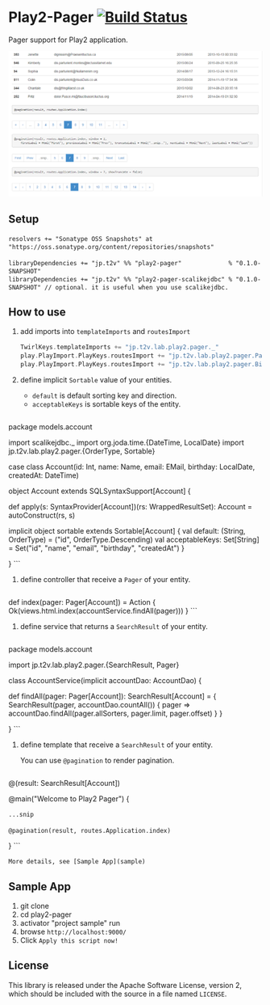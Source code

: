 Play2-Pager [![Build Status](https://travis-ci.org/gakuzzzz/play2-pager.svg)](https://travis-ci.org/gakuzzzz/play2-pager)
=================================

Pager support for Play2 application.

![sample app screenshot](doc/img/play2-pager-sample-ss.png?raw=true)



## Setup

    resolvers += "Sonatype OSS Snapshots" at "https://oss.sonatype.org/content/repositories/snapshots"

    libraryDependencies += "jp.t2v" %% "play2-pager"             % "0.1.0-SNAPSHOT"
    libraryDependencies += "jp.t2v" %% "play2-pager-scalikejdbc" % "0.1.0-SNAPSHOT" // optional. it is useful when you use scalikejdbc.

## How to use

1. add imports into `templateImports` and `routesImport`

    ```scala
    TwirlKeys.templateImports += "jp.t2v.lab.play2.pager._"
    play.PlayImport.PlayKeys.routesImport += "jp.t2v.lab.play2.pager.Pager"
    play.PlayImport.PlayKeys.routesImport += "jp.t2v.lab.play2.pager.Bindables._"
    ```

1. define implicit `Sortable` value of your entities.

    * `default` is default sorting key and direction.
    * `acceptableKeys` is sortable keys of the entity.

    ```scala
package models.account

import scalikejdbc._
import org.joda.time.{DateTime, LocalDate}
import jp.t2v.lab.play2.pager.{OrderType, Sortable}

case class Account(id: Int, name: Name, email: EMail, birthday: LocalDate, createdAt: DateTime)

object Account extends SQLSyntaxSupport[Account] {

  def apply(s: SyntaxProvider[Account])(rs: WrappedResultSet): Account = autoConstruct(rs, s)

  implicit object sortable extends Sortable[Account] {
    val default: (String, OrderType) = ("id", OrderType.Descending)
    val acceptableKeys: Set[String] = Set("id", "name", "email", "birthday", "createdAt")
  }

}
    ```

1. define controller that receive a `Pager` of your entity.

    ```scala
  def index(pager: Pager[Account]) = Action {
    Ok(views.html.index(accountService.findAll(pager)))
  }
    ```

1. define service that returns a `SearchResult` of your entity.

    ```scala
package models.account

import jp.t2v.lab.play2.pager.{SearchResult, Pager}

class AccountService(implicit accountDao: AccountDao) {

  def findAll(pager: Pager[Account]): SearchResult[Account] = {
    SearchResult(pager, accountDao.countAll()) { pager =>
      accountDao.findAll(pager.allSorters, pager.limit, pager.offset)
    }
  }

}
    ```

1. define template that receive a `SearchResult` of your entity.

    You can use `@pagination` to render pagination.

    ```scala
@(result: SearchResult[Account])

@main("Welcome to Play2 Pager") {

    ...snip

    @pagination(result, routes.Application.index)

}
    ```

    More details, see [Sample App](sample)

## Sample App

1. git clone
1. cd play2-pager
1. activator "project sample" run
1. browse `http://localhost:9000/`
1. Click `Apply this script now!`


## License

This library is released under the Apache Software License, version 2,
which should be included with the source in a file named `LICENSE`.
